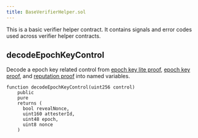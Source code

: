 ```yaml
---
title: BaseVerifierHelper.sol
---
```


This is a basic verifier helper contract. It contains signals and error codes used across verifier helper contracts.

## decodeEpochKeyControl

Decode a epoch key related control from [epoch key lite proof](../../circuits-api/circuits#epoch-key-lite-proof), [epoch key proof](../../circuits-api/circuits.md#epoch-key-proof), and [reputation proof](../../circuits-api/circuits.md#prove-reputation-proof) into named variables.

```sol
function decodeEpochKeyControl(uint256 control)
    public
    pure
    returns (
      bool revealNonce,
      uint160 attesterId,
      uint48 epoch,
      uint8 nonce
    )
```
